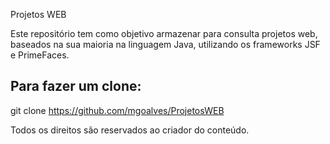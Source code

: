 Projetos WEB

Este repositório tem como objetivo armazenar para 
consulta projetos web, baseados na sua maioria
na linguagem Java, utilizando os frameworks JSF e
PrimeFaces.


## Para fazer um clone:
git clone https://github.com/mgoalves/ProjetosWEB

Todos os direitos são reservados ao criador do conteúdo.
